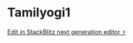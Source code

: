 # Tamilyogi1

[Edit in StackBlitz next generation editor ⚡️](https://stackblitz.com/~/github.com/RenukaGawande2022/Tamilyogi1)